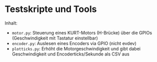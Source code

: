 # Testskripte und Tools

Inhalt:

* `motor.py`: Steuerung eines KURT-Motors (H-Brücke) über die GPIOs (Geschwindigkeit mit Tastatur einstellbar)
* `encoder.py`: Auslesen eines Encoders via GPIO (nicht evdev)
* `plotticks.py`: Erhöht die Motorgeschwindigkeit und gibt dabei Geschwindigkeit und Encoderticks/Sekunde als CSV aus
